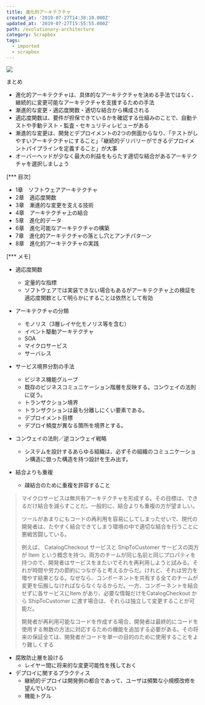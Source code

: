 ```yaml
---
title: 進化的アーキテクチャ
created_at: '2019-07-27T14:38:10.000Z'
updated_at: '2019-07-27T15:55:55.000Z'
path: /evolutionary-architecture
category: Scrapbox
tags:
  - imported
  - scrapbox
---
```

![](https://www.oreilly.co.jp/books/images/picture_large978-4-87311-856-7.jpeg)

まとめ
- 進化的アーキテクチャは、具体的なアーキテクチャを決める手法ではなく、継続的に変更可能なアーキテクチャを支援するための手法
- 漸進的な変更・適応度関数・適切な結合から構成される
- 適応度関数は、要件が担保できているかを確認する仕組みのことで、自動テストや手動テスト・監査・セキュリティレビューがある
- 漸進的な変更は、開発とデプロイメントの2つの側面からなり、「テストがしやすいアーキテクチャにすること」「継続的デリバリーができるデプロイメントパイプラインを定義すること」が大事
- オーバーヘッドが少なく最大の利益をもらたす適切な結合があるアーキテクチャを選択しましょう

[*** 目次]
- 1章　ソフトウェアアーキテクチャ
- 2章　適応度関数
- 3章　漸進的な変更を支える技術
- 4章　アーキテクチャ上の結合
- 5章　進化的データ
- 6章　進化可能なアーキテクチャの構築
- 7章　進化的アーキテクチャの落とし穴とアンチパターン
- 8章　進化的アーキテクチャの実践

[*** メモ]
- 適応度関数
  - 定量的な指標
  - ソフトウェアでは実装できない場合もあるがアーキテクチャ上の検証を適応度関数として明らかにすることは依然として有効

- アーキテクチャの分類
  - モノリス（3層レイヤ化モノリス等を含む）
  - イベント駆動アーキテクチャ
  - SOA
  - マイクロサービス
  - サーバレス
- サービス境界分割の手法
  - ビジネス機能グループ
  - 既存のビジネスコミュニケーション階層を反映する。コンウェイの法則に従う。
  - トランザクション境界
  - トランザクションは最も分離しにくい要素である。
  - デプロイメント目標
  - デプロイ頻度が異なる箇所を境界とする。
- コンウェイの法則／逆コンウェイ戦略
  - システムを設計するあらゆる組織は、必ずその組織のコミュニケーション構造に倣った構造を持つ設計を生み出す。
- 結合よりも重複
  - 疎結合のために重複を許容すること

> マイクロサービスは無共有アーキテクチャを形成する。その目標は、できるだけ結合を減らすことだ。一般的に、結合よりも重複の方が望ましい。
> 
> ツールがあまりにもコードの再利用を容易にしてしまったせいで、現代の開発者は、たやすく結合できてしまう環境の中で適切な結合を行うことに悪戦苦闘している。
> 
> 例えば、 CatalogCheckout サービスと ShipToCustomer サービスの両方が Item という概念を持つ。両方のチームが同じ名前と同じプロパティを持つので、開発者はサービスをまたいでそれを再利用しようと試みる。それが時間や労力の節約につながると考えるからだ。けれど、それは労力を増やす結果となる。なぜなら、コンポーネントを共有する全てのチームが変更を伝搬しなければならなくなるからだ。一方、コンポーネントを結合せずに各サービスにItem があり、必要な情報だけをCatalogCheckout から ShipToCustomer に渡す場合は、それらは独立して変更することが可能だ。
> 
> 開発者が再利用可能なコードを作成する場合、開発者は最終的にコードを使用する無数の方法に対応するための機能を追加する必要がある。その将来の保証全ては、開発者がコードを単一の目的のために使用することをより難しくする


- 腐敗防止層を設ける
  - レイヤー間に将来的な変更可能性を残しておく
- デプロイに関するプラクティス
  - 継続的デプロイは開発側の都合であって、ユーザは頻繁な小規模改修を望んでいない
  - 機能トグル


